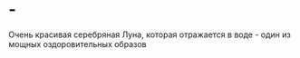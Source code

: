 # -
Очень красивая серебряная Луна, которая отражается в воде - один из мощных оздоровительных образов
